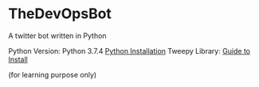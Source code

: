 # TheDevOpsBot
A twitter bot written in Python

Python Version: Python 3.7.4
[Python Installation](https://www.python.org/downloads/)
Tweepy Library: [Guide to Install](https://github.com/tweepy/tweepy)

(for learning purpose only)

